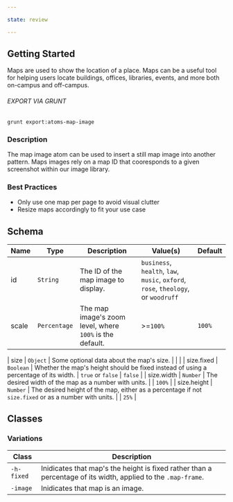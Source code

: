```yaml
---

state: review

---
```


## Getting Started

Maps are used to show the location of a place. Maps can be a useful tool for helping users locate buildings, offices, libraries, events, and more both on-campus and off-campus.

###### EXPORT VIA GRUNT

```
grunt export:atoms-map-image
```


### Description

The map image atom can be used to insert a still map image into another pattern. Maps images rely on a map ID that cooresponds to a given screenshot within our image library.


### Best Practices

- Only use one map per page to avoid visual clutter
- Resize maps accordingly to fit your use case


## Schema

| Name        | Type          | Description                                                                                           | Value(s)            | Default   |
|-------------|---------------|-------------------------------------------------------------------------------------------------------|---------------------|-----------|
| id          | `String`      | The ID of the map image to display.                                                                   | `business`, `health`, `law`, `music`, `oxford`, `rose`, `theology`, or `woodruff` |           |
| scale        | `Percentage` | The map image's zoom level, where `100%` is the default.                                              | >=`100%`            | `100%`    |

| size        | `Object`      | Some optional data about the map's size.                                                              |                     |           |
| size.fixed  | `Boolean`     | Whether the map's height should be fixed instead of using a percentage of its width.                  | `true` or `false`   | `false`   |
| size.width  | `Number`      | The desired width of the map as a number with units.                                                  |                     | `100%`    |
| size.height | `Number`      | The desired height of the map, either as a percentage if not `size.fixed` or as a number with units.  |                     | `25%`     |


## Classes

### Variations

| Class       | Description                                                                                                   |
|-------------|---------------------------------------------------------------------------------------------------------------|
| `-h-fixed`  | Inidicates that map's the height is fixed rather than a percentage of its width, applied to the `.map-frame`. |
| `-image`    | Inidicates that map is an image.                                                                              |
